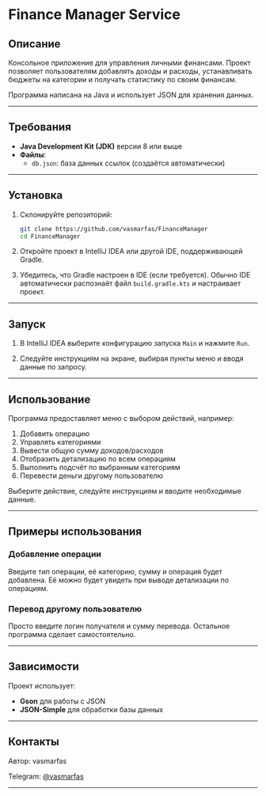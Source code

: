 # Finance Manager Service

## Описание
Консольное приложение для управления личными финансами. Проект позволяет пользователям добавлять доходы и расходы, устанавливать бюджеты на категории и получать статистику по своим финансам.



Программа написана на Java и использует JSON для хранения данных.

---

## Требования

- **Java Development Kit (JDK)** версии 8 или выше
- **Файлы**:
    - `db.json`: база данных ссылок (создаётся автоматически)

---

## Установка

1. Склонируйте репозиторий:
   ```bash
   git clone https://github.com/vasmarfas/FinanceManager
   cd FinanceManager
   ```

2. Откройте проект в IntelliJ IDEA или другой IDE, поддерживающей Gradle.

3. Убедитесь, что Gradle настроен в IDE (если требуется). Обычно IDE автоматически распознаёт файл `build.gradle.kts` и настраивает проект.

---

## Запуск

1. В IntelliJ IDEA выберите конфигурацию запуска `Main` и нажмите `Run`.

2. Следуйте инструкциям на экране, выбирая пункты меню и вводя данные по запросу.

---

## Использование

Программа предоставляет меню с выбором действий, например:
1. Добавить операцию
2. Управлять категориями
3. Вывести общую сумму доходов/расходов
4. Отобразить детализацию по всем операциям
5. Выполнить подсчёт по выбранным категориям
6. Перевести деньги другому пользователю

Выберите действие, следуйте инструкциям и вводите необходимые данные.

---

## Примеры использования

### Добавление операции
Введите тип операции, её категорию, сумму и операция будет добавлена. Её можно будет увидеть при выводе детализации по операциям.

### Перевод другому пользователю
Просто введите логин получателя и сумму перевода. Остальное программа сделает самостоятельно.

---

## Зависимости

Проект использует:
- **Gson** для работы с JSON
- **JSON-Simple** для обработки базы данных

---


## Контакты

Автор: vasmarfas

Telegram: [@vasmarfas](https://t.me/vasmarfas)

---
